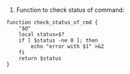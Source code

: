 
1. Function to check status of command: 
```
function check_status_of_cmd {
    "$@"
    local status=$?
    if [ $status -ne 0 ]; then
        echo "error with $1" >&2
    fi
    return $status
}
```